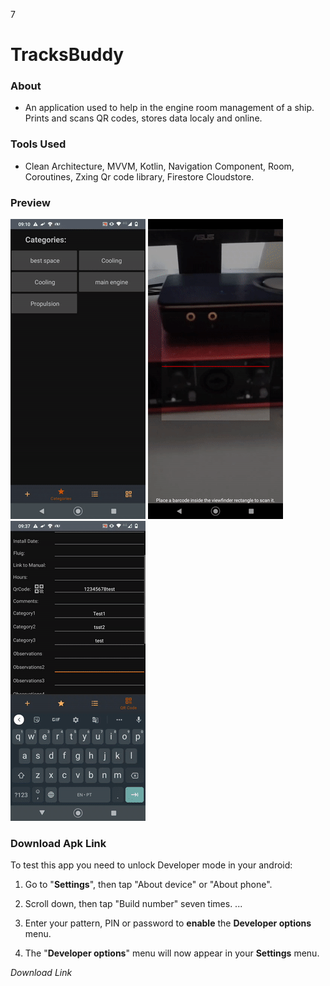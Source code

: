 7
# TracksBuddy

### About
- An application used to help in the engine room management of a ship. Prints and scans QR codes, stores data localy and online. 

### Tools Used
- Clean Architecture, MVVM, Kotlin, Navigation Component, Room, Coroutines, Zxing Qr code library, Firestore Cloudstore.

### Preview


 ![ Alt text](https://github.com/Dannestulla/mikebamb/blob/main/app/src/main/res/drawable/ezgif-2-5d10af149421.gif)
 ![ Alt text](https://github.com/Dannestulla/mikebamb/blob/main/app/src/main/res/drawable/ezgif-2-19dd9a01f208.gif)
 ![ Alt text](https://github.com/Dannestulla/mikebamb/blob/main/app/src/main/res/drawable/ezgif-2-adca0a7e688c.gif)

### Download Apk Link 

To test this app you need to unlock Developer mode in your android:

1. Go to "**Settings**", then tap "About device" or "About phone".

2. Scroll down, then tap "Build number" seven times. ...

3. Enter your pattern, PIN or password to **enable** the **Developer options** menu.

4. The "**Developer options**" menu will now appear in your **Settings** menu.

   

*Download Link*
